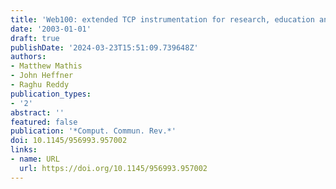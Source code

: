 ```yaml
---
title: 'Web100: extended TCP instrumentation for research, education and diagnosis'
date: '2003-01-01'
draft: true
publishDate: '2024-03-23T15:51:09.739648Z'
authors:
- Matthew Mathis
- John Heffner
- Raghu Reddy
publication_types:
- '2'
abstract: ''
featured: false
publication: '*Comput. Commun. Rev.*'
doi: 10.1145/956993.957002
links:
- name: URL
  url: https://doi.org/10.1145/956993.957002
---
```


